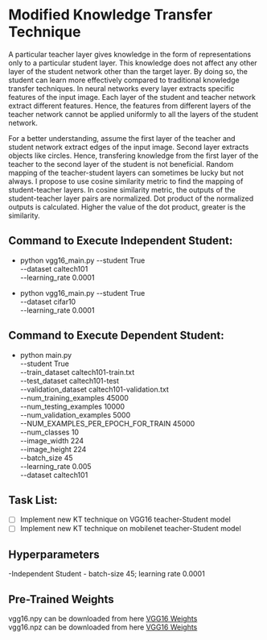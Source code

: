 # Modified Knowledge Transfer Technique 

A particular teacher layer gives knowledge in the form of representations only to a particular student layer. This knowledge does not affect any other layer of the student network other than the target layer. By doing so, the student can learn more effectively compared to traditional knowledge transfer techniques. In neural networks every layer extracts specific features of the input image. Each layer of the student and teacher network extract different features. Hence, the features from different layers of the teacher network cannot be applied uniformly to all the layers of the student network. 

For a better understanding, assume the first layer of the teacher and student network extract edges of the input image. Second layer extracts objects like circles. Hence, transfering knowledge from the first layer of the teacher to the second layer of the student is not beneficial. Random mapping of the teacher-student layers can sometimes be lucky but not always. I propose to use cosine similarity metric to find the mapping of student-teacher layers. In cosine similarity metric, the outputs of the student-teacher layer pairs are normalized. Dot product of the normalized outputs is calculated. Higher the value of the dot product, greater is the similarity.

## Command to Execute Independent Student:<br />
- python vgg16_main.py 
          --student True <br />
          --dataset caltech101 <br />
          --learning_rate 0.0001 <br />
          
- python vgg16_main.py 
          --student True <br />
          --dataset cifar10 <br />
          --learning_rate 0.0001 <br />

## Command to Execute Dependent Student:<br />
- python main.py<br />
      --student True<br />
      --train_dataset caltech101-train.txt <br />
      --test_dataset caltech101-test<br />
      --validation_dataset caltech101-validation.txt<br />
      --num_training_examples 45000<br />
      --num_testing_examples 10000<br />
      --num_validation_examples 5000<br />
      --NUM_EXAMPLES_PER_EPOCH_FOR_TRAIN 45000<br />
      --num_classes 10<br />
      --image_width 224 <br />
      --image_height 224<br />
      --batch_size 45<br />
      --learning_rate 0.005<br />
      --dataset caltech101<br />
## Task List:</br>
- [ ] Implement new KT technique on VGG16 teacher-Student model
- [ ] Implement new KT technique on mobilenet teacher-Student model

## Hyperparameters </br>
-Independent Student - batch-size 45; learning rate 0.0001

## Pre-Trained Weights </br>

vgg16.npy can be downloaded from here [VGG16 Weights](ftp://mi.eng.cam.ac.uk/pub/mttt2/models/vgg16.npy)</br>
vgg16.npz can be downloaded from here [VGG16 Weights](https://www.cs.toronto.edu/~frossard/vgg16/vgg16_weights.npz)
